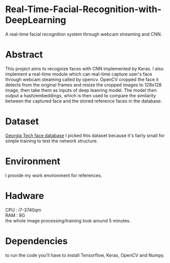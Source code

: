 # Real-Time-Facial-Recognition-with-DeepLearning
A real-time facial recognition system through webcam streaming and CNN.


# Abstract
This project aims to recognize faces with CNN implemented by Keras. I also implement a real-time module which can real-time capture user's face through webcam steaming called by opencv. OpenCV cropped the face it detects from the original frames and resize the cropped images to 128x128 image, then take them as inputs of deep leanring model. The model then output a hash/embeddings, which is then used to compare the similarity between the captured face and the stored reference faces in the database.


# Dataset
[Georgia Tech face database](http://www.anefian.com/research/face_reco.htm) I picked this dataset because it's fairly small for simple training to test the network structure.


# Environment
I provide my work environment for references.


# Hadware
CPU : i7-3740qm  
RAM : 8G  
the whole image processing/training took around 5 minutes.


# Dependencies
to run the code you'll have to install Tensorflow, Keras, OpenCV and Numpy.
